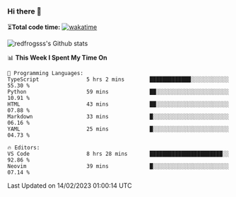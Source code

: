 ### Hi there 👋

⏳**Total code time:** [![wakatime](https://wakatime.com/badge/user/2cbd8003-b8b8-4565-92d7-ad9c23ff1846.svg)](https://wakatime.com/@2cbd8003-b8b8-4565-92d7-ad9c23ff1846)

<img src="https://github-readme-stats.vercel.app/api?username=redfrogsss&show_icons=true" alt="redfrogsss's Github stats"></img>

<!--START_SECTION:waka-->
📊 **This Week I Spent My Time On** 

```text
💬 Programming Languages: 
TypeScript               5 hrs 2 mins        █████████████░░░░░░░░░░░░   55.30 % 
Python                   59 mins             ██░░░░░░░░░░░░░░░░░░░░░░░   10.91 % 
HTML                     43 mins             ██░░░░░░░░░░░░░░░░░░░░░░░   07.88 % 
Markdown                 33 mins             █░░░░░░░░░░░░░░░░░░░░░░░░   06.16 % 
YAML                     25 mins             █░░░░░░░░░░░░░░░░░░░░░░░░   04.73 % 

🔥 Editors: 
VS Code                  8 hrs 28 mins       ███████████████████████░░   92.86 % 
Neovim                   39 mins             █░░░░░░░░░░░░░░░░░░░░░░░░   07.14 % 

```


 Last Updated on 14/02/2023 01:00:14 UTC
<!--END_SECTION:waka-->
